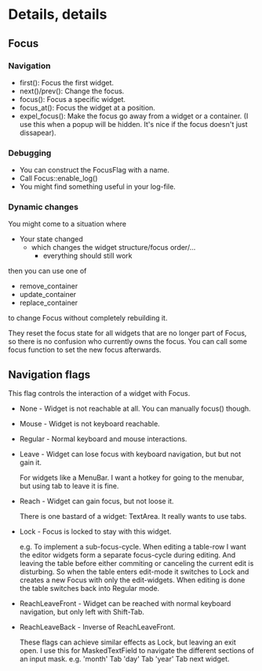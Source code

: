 # Details, details

## Focus

### Navigation

* first(): Focus the first widget.
* next()/prev(): Change the focus.
* focus(): Focus a specific widget.
* focus_at(): Focus the widget at a position.
* expel_focus(): Make the focus go away from a widget or a container.
  (I use this when a popup will be hidden. It's nice if the focus doesn't
  just dissapear).

### Debugging

* You can construct the FocusFlag with a name.
* Call Focus::enable_log()
* You might find something useful in your log-file.

### Dynamic changes

You might come to a situation where

* Your state changed
    * which changes the widget structure/focus order/...
        * everything should still work

then you can use one of

* remove_container
* update_container
* replace_container

to change Focus without completely rebuilding it.

They reset the focus state for all widgets that are no longer
part of Focus, so there is no confusion who currently owns the
focus. You can call some focus function to set the new focus
afterwards.

## Navigation flags

This flag controls the interaction of a widget with Focus.

* None - Widget is not reachable at all. You can manually focus() though.
* Mouse - Widget is not keyboard reachable.
* Regular - Normal keyboard and mouse interactions.

* Leave - Widget can lose focus with keyboard navigation, but
  but not gain it.

  For widgets like a MenuBar. I want a hotkey for going to
  the menubar, but using tab to leave it is fine.

* Reach - Widget can gain focus, but not loose it.

  There is one bastard of a widget: TextArea. It really wants
  to use tabs. 

* Lock - Focus is locked to stay with this widget.

  e.g. To implement a sub-focus-cycle.
  When editing a table-row I want the editor widgets form
  a separate focus-cycle during editing. And leaving the
  table before either commiting or canceling the current edit
  is disturbing. So when the table enters edit-mode it switches
  to Lock and creates a new Focus with only the edit-widgets.
  When editing is done the table switches back into Regular mode.

* ReachLeaveFront - Widget can be reached with normal keyboard
  navigation, but only left with Shift-Tab.
* ReachLeaveBack - Inverse of ReachLeaveFront.

  These flags can achieve similar effects as Lock, but leaving an
  exit open. I use this for MaskedTextField to navigate the different
  sections of an input mask. e.g. 'month' Tab 'day' Tab 'year' Tab next widget.
